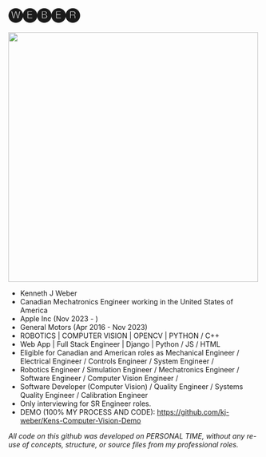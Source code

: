 🅦🅔🅑🅔🅡
=========
<img src='https://media.licdn.com/dms/image/D5603AQGRHzEid48FvA/profile-displayphoto-shrink_800_800/0/1694902491341?e=1704931200&v=beta&t=gNemla_MkJ6XMwbqDKvh2U7x2Cg76PjxnuvDd-BPUt8' width='500'>

- Kenneth J Weber
- Canadian Mechatronics Engineer working in the United States of America
- Apple Inc (Nov 2023 -    )
- General Motors (Apr 2016 - Nov 2023)
- ROBOTICS  |  COMPUTER VISION     |  OPENCV | PYTHON / C++
- Web App   |  Full Stack Engineer | Django  | Python / JS / HTML
- Eligible for Canadian and American roles as Mechanical Engineer / Electrical Engineer  / Controls Engineer  / System Engineer /
- Robotics Engineer  / Simulation Engineer / Mechatronics Engineer / Software Engineer / Computer Vision Engineer  /
- Software Developer (Computer Vision) / Quality Engineer / Systems Quality Engineer / Calibration Engineer
- Only interviewing for SR Engineer roles.
- DEMO (100% MY PROCESS AND CODE):
          https://github.com/kj-weber/Kens-Computer-Vision-Demo
  
*All code on this github was developed on PERSONAL TIME, without any re-use of concepts, structure, or source files from my professional roles.*
